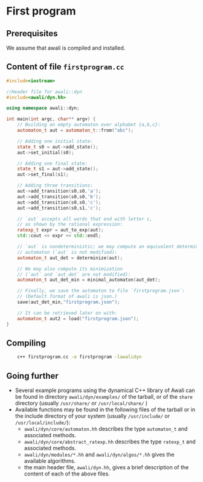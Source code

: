 # First program


## Prerequisites

We assume that awali is compiled and installed.


## Content of file `firstprogram.cc`

```c++
#include<iostream>

//Header file for awali::dyn
#include<awali/dyn.hh>

using namespace awali::dyn;

int main(int argc, char** argv) {
    // Building an empty automaton over alphabet {a,b,c}:
    automaton_t aut = automaton_t::from("abc");

    // Adding one initial state:
    state_t s0 = aut->add_state();
    aut->set_initial(s0);

    // Adding one final state:
    state_t s1 = aut->add_state();
    aut->set_final(s1);

    // Adding three transitions:
    aut->add_transition(s0,s0,'a');
    aut->add_transition(s0,s0,'b');
    aut->add_transition(s0,s0,'c');
    aut->add_transition(s0,s1,'c');

    // `aut` accepts all words that end with letter c,
    // as shown by the rational expression:
    ratexp_t expr = aut_to_exp(aut);
    std::cout << expr << std::endl;

    // `aut` is nondeterministic; we may compute an equivalent deterministic 
    // automaton (`aut` is not modified):
    automaton_t aut_det = determinize(aut);

    // We may also compute its minimization
    // (`aut` and `aut_det` are not modified):
    automaton_t aut_det_min = minimal_automaton(aut_det);

    // Finally, we save the automaton to file `firstprogram.json`:
    // (Default format of awali is json.)
    save(aut_det_min,"firstprogram.json");

    // It can be retrieved later on with:
    automaton_t aut2 = load("firstprogram.json");
}
```


## Compiling

```sh
    c++ firstprogram.cc -o firstprogram -lawalidyn
```


## Going further

* Several example programs using the dynamical C++ library of Awali can be found in directory `awali/dyn/examples/` of the tarball, or of the `share` directory (usually `/usr/share/` or `/usr/local/share/` )
* Available functions may be found in the following files of the tarball or
in the include directory of your system (usually `/usr/include/` or `/usr/local/include/`):
    * `awali/dyn/core/automaton.hh` describes the type `automaton_t` and
    associated methods.
    * `awali/dyn/core/abstract_ratexp.hh` describes the type `ratexp_t` and
    associated methods.
    * `awali/dyn/modules/*.hh` and `awali/dyn/algos/*.hh` gives the     
    available algorithms.
    * the main header file, `awali/dyn.hh`, gives a brief description of the
    content of each of the above files.





